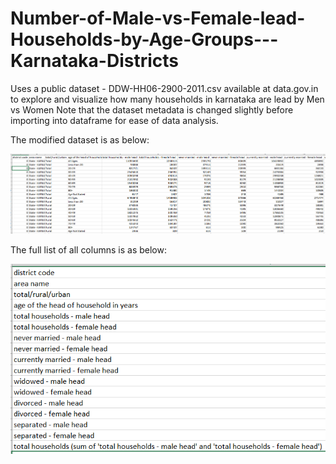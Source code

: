 # Number-of-Male-vs-Female-lead-Households-by-Age-Groups---Karnataka-Districts
Uses a public dataset - DDW-HH06-2900-2011.csv available at data.gov.in to explore and visualize how many households in karnataka are lead by Men vs Women
Note that the dataset metadata is changed slightly before importing into dataframe for ease of data analysis.

The modified dataset is as below:

![modified_dataset](images/modified_dataset.PNG)


The full list of all columns is as below:

![full_col_list](images/full_column_list.PNG)




